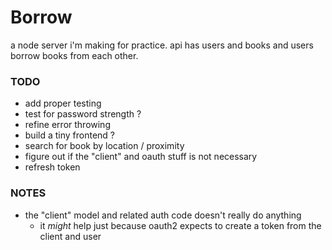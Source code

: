 # Borrow
a node server i'm making for practice. api has users and books and users borrow books from each other.

### TODO
- add proper testing
- test for password strength ?
- refine error throwing
- build a tiny frontend ?
- search for book by location / proximity
- figure out if the "client" and oauth stuff is not necessary
- refresh token

### NOTES
- the "client" model and related auth code doesn't really do anything
  - it _might_ help just because oauth2 expects to create a token from the client and user
